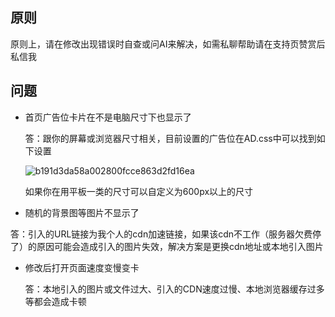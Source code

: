 ## 原则

原则上，请在修改出现错误时自查或问AI来解决，如需私聊帮助请在支持页赞赏后私信我

## 问题

- 首页广告位卡片在不是电脑尺寸下也显示了

  答：跟你的屏幕或浏览器尺寸相关，目前设置的广告位在AD.css中可以找到如下设置

  ![b191d3da58a002800fcce863d2fd16ea](https://jsd.cdn.noisework.cn/gh/rcy1314/tuchuang@main/uPic/b191d3da58a002800fcce863d2fd16ea.JPG)

   如果你在用平板一类的尺寸可以自定义为600px以上的尺寸



- 随机的背景图等图片不显示了

 答：引入的URL链接为我个人的cdn加速链接，如果该cdn不工作（服务器欠费停了）的原因可能会造成引入的图片失效，解决方案是更换cdn地址或本地引入图片



- 修改后打开页面速度变慢变卡

  答：本地引入的图片或文件过大、引入的CDN速度过慢、本地浏览器缓存过多等都会造成卡顿
